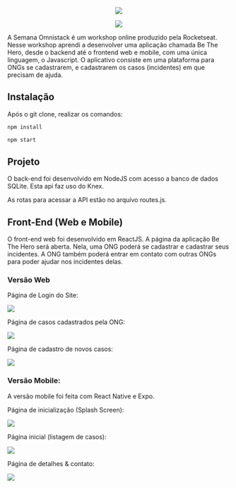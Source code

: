 <p align="center">
  <img src=/frontend/src/assets/logo.svg/>
</p>

<p align="center"><a aria-label="Completed" href="">
    <img src="https://img.shields.io/badge/Be The Hero-Semana Omnistack 11.0-cc1620?logo=data:image/png;base64,iVBORw0KGgoAAAANSUhEUgAAABAAAAAQCAMAAAAoLQ9TAAAALVBMVEVHcExxWsF0XMJzXMJxWcFsUsD///9jRrzY0u6Xh9Gsn9n39fyMecy0qd2bjNJWBT0WAAAABHRSTlMA2Do606wF2QAAAGlJREFUGJVdj1cWwCAIBLEsRU3uf9xobDH8+GZwUYi8i6ucJwrxKE+7D0G9Q4vlYqtmCSjndr4CgCgzlyFgfKfKCVO0LrPKjmiqMxGXkJwNnXskqWG+1oSM+BSwD8f29YLNjvx/OQrn+g99oQSoNmt3PgAAAABJRU5ErkJggg=="></img>
  </a></p>

A Semana Omnistack é um workshop online produzido pela Rocketseat.
Nesse workshop aprendi a desenvolver uma aplicação chamada Be The Hero, desde o backend até o frontend web e mobile, com uma única linguagem, o Javascript.
O aplicativo consiste em uma plataforma para ONGs se cadastrarem, e cadastrarem os casos (incidentes) em que precisam de ajuda.

## Instalação
Após o git clone, realizar os comandos:
```bash
npm install

npm start
```
## Projeto
O back-end foi desenvolvido em NodeJS com acesso a banco de dados SQLite. Esta api faz uso do Knex.

As rotas para acessar a API estão no arquivo routes.js. 

## Front-End (Web e Mobile)
O front-end web foi desenvolvido em ReactJS.
A página da aplicação Be The Hero será aberta. Nela, uma ONG poderá se cadastrar e cadastrar seus incidentes. A ONG também poderá entrar em contato com outras ONGs para poder ajudar nos incidentes delas.

### Versão Web
Página de Login do Site:

![](/frontend/public/login.jpg)

Página de casos cadastrados pela ONG:

![](/frontend/public/lista-web.jpg)

Página de cadastro de novos casos:

![](/frontend/public/cadastro.jpg)

### Versão Mobile:

A versão mobile foi feita com React Native e Expo.

Página de inicialização (Splash Screen):

![](/frontend/public/landing.jpg)

Página inicial (listagem de casos):

![](/frontend/public/lista.jpg)

Página de detalhes & contato:

![](/frontend/public/ong.jpg)
